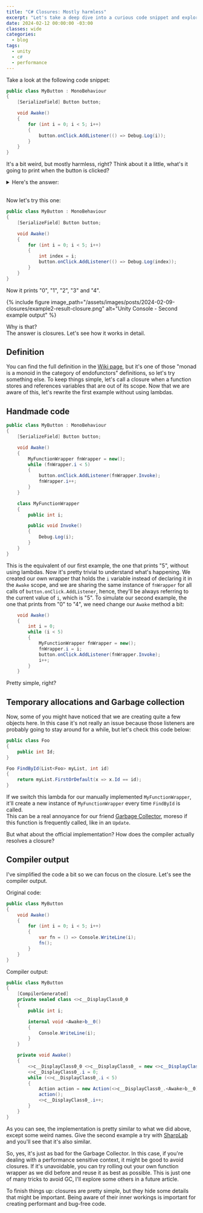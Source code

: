```yaml
---
title: "C# Closures: Mostly harmless"
excerpt: "Let's take a deep dive into a curious code snippet and explore how closures can impact your Unity game’s performance."
date: 2024-02-12 00:00:00 -03:00
classes: wide
categories:
  - blog
tags:
  - unity
  - c#
  - performance
---
```


Take a look at the following code snippet:
```csharp
public class MyButton : MonoBehaviour
{
    [SerializeField] Button button;

    void Awake()
    {
        for (int i = 0; i < 5; i++)
        {
            button.onClick.AddListener(() => Debug.Log(i));    
        }
    }
}
```
It's a bit weird, but mostly harmless, right?
Think about it a little, what's it going to print when the button is clicked?

<details> 
  <summary>Here's the answer:</summary>
  It prints "5" 5 times. 

  {% include figure image_path="/assets/images/posts/2024-02-09-closures/example1-result-closure.png" alt="Unity Console - First example output" %}
</details>
<br>

Now let's try this one:
```csharp
public class MyButton : MonoBehaviour
{
    [SerializeField] Button button;

    void Awake()
    {
        for (int i = 0; i < 5; i++)
        {
            int index = i;
            button.onClick.AddListener(() => Debug.Log(index));    
        }
    }
}
```
Now it prints "0", "1", "2", "3" and "4".  

{% include figure image_path="/assets/images/posts/2024-02-09-closures/example2-result-closure.png" alt="Unity Console - Second example output" %}

Why is that?  
The answer is closures. Let's see how it works in detail.

## Definition
You can find the full definition in the [Wiki page](https://en.wikipedia.org/wiki/Closure_(computer_programming)), but it's one of those "monad is a monoid in the category of endofunctors" definitions, so let's try something else.
To keep things simple, let's call a closure when a function stores and references variables that are out of its scope.
Now that we are aware of this, let's rewrite the first example without using lambdas.

## Handmade code
```csharp
public class MyButton : MonoBehaviour
{
    [SerializeField] Button button;

    void Awake()
    {
        MyFunctionWrapper fnWrapper = new();
        while (fnWrapper.i < 5)
        {
            button.onClick.AddListener(fnWrapper.Invoke);
            fnWrapper.i++;
        }
    }

    class MyFunctionWrapper
    {
        public int i;

        public void Invoke()
        {
            Debug.Log(i);
        }
    }
}
```
This is the equivalent of our first example, the one that prints "5", without using lambdas. Now it's pretty trivial to understand what's happening.
We created our own wrapper that holds the `i` variable instead of declaring it in the `Awake` scope, and we are sharing the same instance of `fnWrapper` for all calls of `button.onClick.AddListener`, hence, they'll be always referring to the current value of `i`, which is "5".
To simulate our second example, the one that prints from "0" to "4", we need change our `Awake` method a bit:
```csharp
    void Awake()
    {
        int i = 0;
        while (i < 5)
        {
            MyFunctionWrapper fnWrapper = new();
            fnWrapper.i = i;
            button.onClick.AddListener(fnWrapper.Invoke);
            i++;
        }
    }
```
Pretty simple, right?  

## Temporary allocations and Garbage collection

Now, some of you might have noticed that we are creating quite a few objects here. In this case it's not really an issue because those listeners are probably going to stay around for a while, but let's check this code below:
```csharp
public class Foo 
{
    public int Id;
}

Foo FindById(List<Foo> myList, int id)
{
    return myList.FirstOrDefault(x => x.Id == id);
}
```
If we switch this lambda for our manually implemented `MyFunctionWrapper`, it'll create a new instance of `MyFunctionWrapper` every time `FindById` is called.  
This can be a real annoyance for our friend [Garbage Collector](https://docs.unity3d.com/Manual/performance-garbage-collector.html), moreso if this function is frequently called, like in an `Update`. 
  
But what about the official implementation? How does the compiler actually resolves a closure?

## Compiler output
I've simplified the code a bit so we can focus on the closure. Let's see the compiler output.

Original code:
```csharp
public class MyButton
{
    void Awake()
    {
        for (int i = 0; i < 5; i++)
        {
            var fn = () => Console.WriteLine(i);
            fn();
        }
    }
}
```
Compiler output:
```csharp
public class MyButton
{
    [CompilerGenerated]
    private sealed class <>c__DisplayClass0_0
    {
        public int i;

        internal void <Awake>b__0()
        {
            Console.WriteLine(i);
        }
    }

    private void Awake()
    {
        <>c__DisplayClass0_0 <>c__DisplayClass0_ = new <>c__DisplayClass0_0();
        <>c__DisplayClass0_.i = 0;
        while (<>c__DisplayClass0_.i < 5)
        {
            Action action = new Action(<>c__DisplayClass0_.<Awake>b__0);
            action();
            <>c__DisplayClass0_.i++;
        }
    }
}
```
As you can see, the implementation is pretty similar to what we did above, except some weird names.
Give the second example a try with [SharpLab](https://sharplab.io/) and you'll see that it's also similar.

So, yes, it's just as bad for the Garbage Collector. In this case, if you're dealing with a performance sensitive context, it might be good to avoid closures.
If it's unavoidable, you can try rolling out your own function wrapper as we did before and reuse it as best as possible. This is just one of many tricks to avoid GC, I'll explore some others in a future article.

To finish things up: closures are pretty simple, but they hide some details that might be important. Being aware of their inner workings is important for creating performant and bug-free code.
